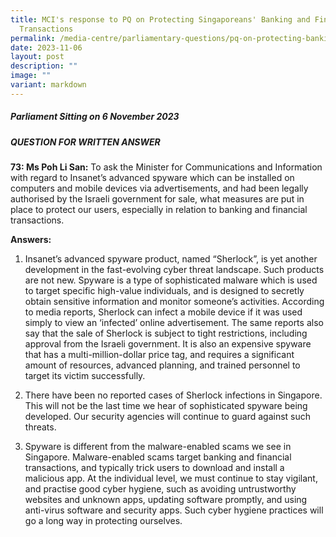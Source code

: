 ```yaml
---
title: MCI's response to PQ on Protecting Singaporeans' Banking and Financial
  Transactions
permalink: /media-centre/parliamentary-questions/pq-on-protecting-banking-and-financial-transactions/
date: 2023-11-06
layout: post
description: ""
image: ""
variant: markdown
---
```

##### Parliament Sitting on 6 November 2023

##### QUESTION FOR WRITTEN ANSWER

**73: Ms Poh Li San:** To ask the Minister for Communications and Information with regard to Insanet’s advanced spyware which can be installed on computers and mobile devices via advertisements, and had been legally authorised by the Israeli government for sale, what measures are put in place to protect our users, especially in relation to banking and financial transactions.

**Answers:**

1. Insanet’s advanced spyware product, named “Sherlock”, is yet another development in the fast-evolving cyber threat landscape. Such products are not new. Spyware is a type of sophisticated malware which is used to target specific high-value individuals, and is designed to secretly obtain sensitive information and monitor someone’s activities. According to media reports, Sherlock can infect a mobile device if it was used simply to view an ‘infected’ online advertisement. The same reports also say that the sale of Sherlock is subject to tight restrictions, including approval from the Israeli government. It is also an expensive spyware that has a multi-million-dollar price tag, and requires a significant amount of resources, advanced planning, and trained personnel to target its victim successfully.

2. There have been no reported cases of Sherlock infections in Singapore. This will not be the last time we hear of sophisticated spyware being developed. Our security agencies will continue to guard against such threats.

3. Spyware is different from the malware-enabled scams we see in
Singapore. Malware-enabled scams target banking and financial transactions, and typically trick users to download and install a malicious app. At the individual level, we must continue to stay vigilant, and practise good cyber hygiene, such as avoiding untrustworthy websites and unknown apps, updating software promptly, and using anti-virus software and security apps. Such cyber hygiene practices will go a long way in protecting ourselves.